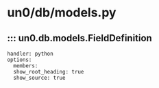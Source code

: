 # un0/db/models.py
  
## ::: un0.db.models.FieldDefinition

    handler: python
    options:
      members:
      show_root_heading: true
      show_source: true
